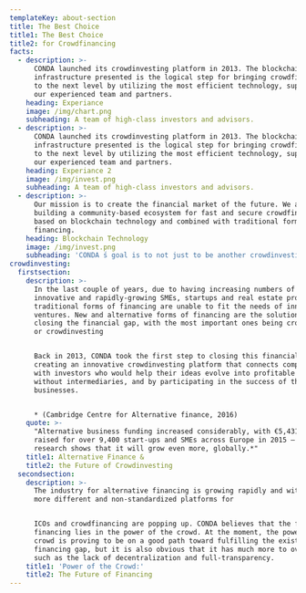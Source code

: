```yaml
---
templateKey: about-section
title: The Best Choice
title1: The Best Choice
title2: for Crowdfinancing
facts:
  - description: >-
      CONDA launched its crowdinvesting platform in 2013. The blockchain
      infrastructure presented is the logical step for bringing crowdfinancing
      to the next level by utilizing the most efficient technology, supported by
      our experienced team and partners.
    heading: Experiance
    image: /img/chart.png
    subheading: A team of high-class investors and advisors.
  - description: >-
      CONDA launched its crowdinvesting platform in 2013. The blockchain
      infrastructure presented is the logical step for bringing crowdfinancing
      to the next level by utilizing the most efficient technology, supported by
      our experienced team and partners.
    heading: Experiance 2
    image: /img/invest.png
    subheading: A team of high-class investors and advisors.
  - description: >-
      Our mission is to create the financial market of the future. We are
      building a community-based ecosystem for fast and secure crowdfinancing,
      based on blockchain technology and combined with traditional forms of
      financing.
    heading: Blockchain Technology
    image: /img/invest.png
    subheading: 'CONDA ́s goal is to not just to be another crowdinvesting platform. '
crowdinvesting:
  firstsection:
    description: >-
      In the last couple of years, due to having increasing numbers of
      innovative and rapidly-growing SMEs, startups and real estate projects,
      traditional forms of financing are unable to fit the needs of innovative
      ventures. New and alternative forms of financing are the solution to
      closing the financial gap, with the most important ones being crowdfunding
      or crowdinvesting


      Back in 2013, CONDA took the first step to closing this financial gap by
      creating an innovative crowdinvesting platform that connects companies
      with investors who would help their ideas evolve into profitable business
      without intermediaries, and by participating in the success of these
      businesses.


      * (Cambridge Centre for Alternative finance, 2016)
    quote: >-
      "Alternative business funding increased considerably, with €5,431 million
      raised for over 9,400 start-ups and SMEs across Europe in 2015 – and
      research shows that it will grow even more, globally.*"
    title1: Alternative Finance &
    title2: the Future of Crowdinvesting
  secondsection:
    description: >-
      The industry for alternative financing is growing rapidly and with it,
      more different and non-standardized platforms for


      ICOs and crowdfinancing are popping up. CONDA believes that the future of
      financing lies in the power of the crowd. At the moment, the power of the
      crowd is proving to be on a good path toward fulfilling the existing
      financing gap, but it is also obvious that it has much more to overcome,
      such as the lack of decentralization and full-transparency.
    title1: 'Power of the Crowd:'
    title2: The Future of Financing
---
```


